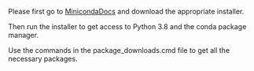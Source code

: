 Please first go to <a href="https://docs.conda.io/en/latest/miniconda.html" target="_blank">MinicondaDocs</a> and download the appropriate installer.

Then run the installer to get access to Python 3.8 and the conda package manager.

Use the commands in the package_downloads.cmd file to get all the necessary packages.
